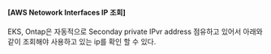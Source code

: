 #### [AWS Netowork Interfaces IP 조회]

EKS, Ontap은 자동적으로 Seconday private IPvr address 점유하고 있어서 아래와 같이 조회해야 사용하고 있는 ip를 확인 할 수 있다.

```
```
